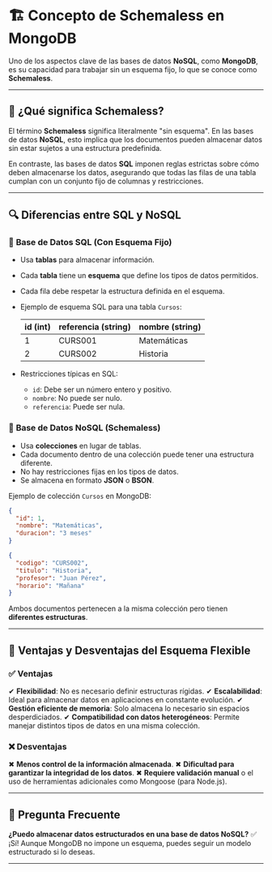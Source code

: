 # 🏗️ Concepto de Schemaless en MongoDB

Uno de los aspectos clave de las bases de datos **NoSQL**, como **MongoDB**, es su capacidad para trabajar sin un esquema fijo, lo que se conoce como **Schemaless**.

---

## 📌 ¿Qué significa Schemaless?
El término **Schemaless** significa literalmente "sin esquema". En las bases de datos **NoSQL**, esto implica que los documentos pueden almacenar datos sin estar sujetos a una estructura predefinida.

En contraste, las bases de datos **SQL** imponen reglas estrictas sobre cómo deben almacenarse los datos, asegurando que todas las filas de una tabla cumplan con un conjunto fijo de columnas y restricciones.

---

## 🔍 Diferencias entre SQL y NoSQL

### 🔹 **Base de Datos SQL (Con Esquema Fijo)**
- Usa **tablas** para almacenar información.
- Cada **tabla** tiene un **esquema** que define los tipos de datos permitidos.
- Cada fila debe respetar la estructura definida en el esquema.
- Ejemplo de esquema SQL para una tabla `Cursos`:

  | id (int) | referencia (string) | nombre (string) |
  |----------|---------------------|-----------------|
  | 1        | CURS001             | Matemáticas     |
  | 2        | CURS002             | Historia        |

- Restricciones típicas en SQL:
  - `id`: Debe ser un número entero y positivo.
  - `nombre`: No puede ser nulo.
  - `referencia`: Puede ser nula.

### 🔹 **Base de Datos NoSQL (Schemaless)**
- Usa **colecciones** en lugar de tablas.
- Cada documento dentro de una colección puede tener una estructura diferente.
- No hay restricciones fijas en los tipos de datos.
- Se almacena en formato **JSON** o **BSON**.

Ejemplo de colección `Cursos` en MongoDB:
```json
{
  "id": 1,
  "nombre": "Matemáticas",
  "duracion": "3 meses"
}
```
```json
{
  "codigo": "CURS002",
  "titulo": "Historia",
  "profesor": "Juan Pérez",
  "horario": "Mañana"
}
```
Ambos documentos pertenecen a la misma colección pero tienen **diferentes estructuras**.

---

## 🎯 Ventajas y Desventajas del Esquema Flexible

### ✅ **Ventajas**
✔ **Flexibilidad**: No es necesario definir estructuras rígidas.
✔ **Escalabilidad**: Ideal para almacenar datos en aplicaciones en constante evolución.
✔ **Gestión eficiente de memoria**: Solo almacena lo necesario sin espacios desperdiciados.
✔ **Compatibilidad con datos heterogéneos**: Permite manejar distintos tipos de datos en una misma colección.

### ❌ **Desventajas**
✖ **Menos control de la información almacenada**.
✖ **Dificultad para garantizar la integridad de los datos**.
✖ **Requiere validación manual** o el uso de herramientas adicionales como Mongoose (para Node.js).

---

## 🤔 Pregunta Frecuente

**¿Puedo almacenar datos estructurados en una base de datos NoSQL?**
✅ ¡Sí! Aunque MongoDB no impone un esquema, puedes seguir un modelo estructurado si lo deseas.

---

